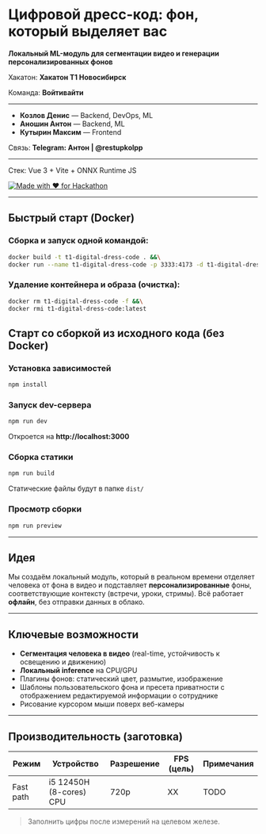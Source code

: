 # Цифровой дресс-код: фон, который выделяет вас
**Локальный ML-модуль для сегментации видео и генерации персонализированных фонов**

Хакатон: **Хакатон Т1 Новосибирск**

Команда: **Войтивайти**

___

- **Козлов Денис** — Backend, DevOps, ML
- **Аношин Антон** — Backend, ML
- **Кутырин Максим** — Frontend

Связь: **Telegram: Антон | @restupkolpp**

---

Стек: Vue 3 + Vite + ONNX Runtime JS

[![Made with ❤️ for Hackathon](https://img.shields.io/badge/Made%20for-Hackathon-ff69b4.svg)]()

---

## Быстрый старт (Docker)

### Сборка и запуск одной командой:
```bash
docker build -t t1-digital-dress-code . &&\
docker run --name t1-digital-dress-code -p 3333:4173 -d t1-digital-dress-code:latest
```

### Удаление контейнера и образа (очистка):
```bash
docker rm t1-digital-dress-code -f &&\
docker rmi t1-digital-dress-code:latest
```

## Старт со сборкой из исходного кода (без Docker)

### Установка зависимостей

```bash
npm install
```

### Запуск dev-сервера

```bash
npm run dev
```

Откроется на **http://localhost:3000**

### Сборка статики

```bash
npm run build
```

Статические файлы будут в папке `dist/`

### Просмотр сборки

```bash
npm run preview
```

---

## Идея
Мы создаём локальный модуль, который в реальном времени отделяет человека от фона в видео и подставляет **персонализированные** фоны, соответствующие контексту (встречи, уроки, стримы). Всё работает **офлайн**, без отправки данных в облако.

---

## Ключевые возможности
- **Сегментация человека в видео** (real-time, устойчивость к освещению и движению)
- **Локальный inference** на CPU/GPU
- Плагины фонов: статический цвет, размытие, изображение
- Шаблоны пользовательского фона и пресета приватности с отображением редактируемой информации о сотруднике
- Рисование курсором мыши поверх веб-камеры

___
## Производительность (заготовка)
| Режим                 | Устройство | Разрешение | FPS (цель) | Примечания |
|-----------------------|------------|------------|------------|------------|
| Fast path        | i5 12450H (8-cores) CPU        | 720p       | XX         | TODO       |


> Заполнить цифры после измерений на целевом железе.
